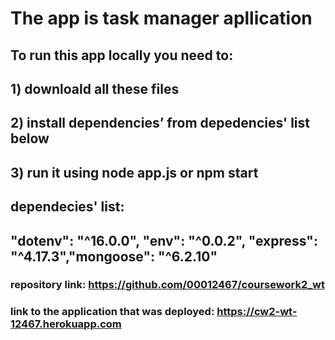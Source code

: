 # The app is task manager apllication
## To run this app locally you need to:
## 1) downloald all these files
## 2) install dependencies’ from depedencies' list below
## 3) run it using node app.js or npm start
## dependecies' list:
## "dotenv": "^16.0.0", "env": "^0.0.2", "express": "^4.17.3","mongoose": "^6.2.10"
### repository link: https://github.com/00012467/coursework2_wt
### link to the application that was deployed: https://cw2-wt-12467.herokuapp.com